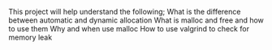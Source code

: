This project will help understand the following;
What is the difference between automatic and dynamic allocation
What is malloc and free and how to use them
Why and when use malloc
How to use valgrind to check for memory leak
